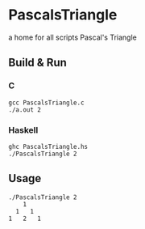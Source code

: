 # PascalsTriangle
a home for all scripts Pascal's Triangle

## Build & Run

### C
```
gcc PascalsTriangle.c
./a.out 2
```

### Haskell
```
ghc PascalsTriangle.hs
./PascalsTriangle 2
```

## Usage
```
./PascalsTriangle 2
    1
  1   1
1   2   1
```
